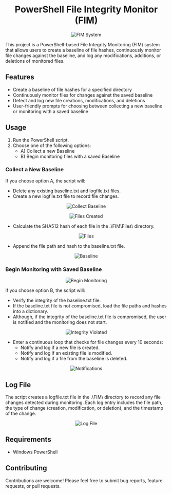 <div style="text-align: center;">
    <h1>PowerShell File Integrity Monitor (FIM) </h1>
</div>

 <p align="center">
  <img src="FIM/fim_logo.png" alt="FIM System">
</p>

 
This project is a PowerShell-based File Integrity Monitoring (FIM) system that allows users to create a baseline of file hashes, continuously monitor file changes against the baseline, and log any modifications, additions, or deletions of monitored files.

## Features

- Create a baseline of file hashes for a specified directory
- Continuously monitor files for changes against the saved baseline
- Detect and log new file creations, modifications, and deletions
- User-friendly prompts for choosing between collecting a new baseline or monitoring with a saved baseline

## Usage

1. Run the PowerShell script.
2. Choose one of the following options:
    - A) Collect a new Baseline
    - B) Begin monitoring files with a saved Baseline

### Collect a New Baseline

If you choose option A, the script will:

- Delete any existing baseline.txt and logfile.txt files.
- Create a new logfile.txt file to record file changes.
 
 <p align="center">
  <img src="FIM/Images/collect_baseline.png" alt="Collect Baseline">
</p>

 <p align="center">
  <img src="FIM/Images/files_created.png" alt="Files Created">
</p>

- Calculate the SHA512 hash of each file in the .\FIM\Files\ directory.
 
 <p align="center">
  <img src="FIM/Images/files.png" alt="Files">
</p>

- Append the file path and hash to the baseline.txt file.

 <p align="center">
  <img src="FIM/Images/baseline.png" alt="Baseline">
</p>

### Begin Monitoring with Saved Baseline

 <p align="center">
  <img src="FIM/Images/begin_monitoring.png" alt="Begin Monitoring">
</p>

If you choose option B, the script will:

- Verify the integrity of the baseline.txt file.
- If the baseline.txt file is not compromised, load the file paths and hashes into a dictionary.
- Although, if the integrity of the baseline.txt file is compromised, the user is notified and the monitoring does not start.

 <p align="center">
  <img src="FIM/Images/integrity_violated.png" alt="Integrity Violated">
</p>

- Enter a continuous loop that checks for file changes every 10 seconds:
    - Notify and log if a new file is created.
    - Notify and log if an existing file is modified.
    - Notify and log if a file from the baseline is deleted.
 
 <p align="center">
  <img src="FIM/Images/notifications.png" alt="Notifications">
</p>

## Log File

The script creates a logfile.txt file in the .\FIM\ directory to record any file changes detected during monitoring. Each log entry includes the file path, the type of change (creation, modification, or deletion), and the timestamp of the change.

 <p align="center">
  <img src="FIM/Images/log.png" alt="Log File">
</p>

## Requirements

- Windows PowerShell

## Contributing

Contributions are welcome! Please feel free to submit bug reports, feature requests, or pull requests.
